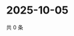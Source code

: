 # 2025-10-05

共 0 条

<!-- BEGIN ZHIHUVIDEO -->
<!-- 最后更新时间 Sun Oct 05 2025 03:07:29 GMT+0800 (China Standard Time) -->

<!-- END ZHIHUVIDEO -->
